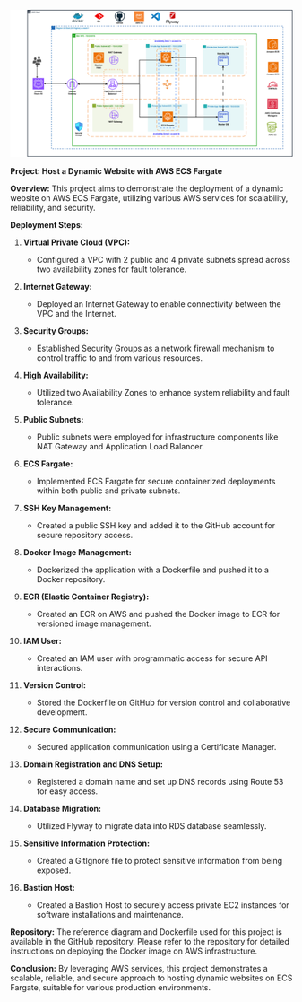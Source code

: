 ![Alt text](Docker_Dynamic_Website.png)

**Project: Host a Dynamic Website with AWS ECS Fargate** 

**Overview:** This project aims to demonstrate the deployment of a dynamic website on AWS ECS Fargate, utilizing various AWS services for scalability, reliability, and security.

**Deployment Steps:**

1. **Virtual Private Cloud (VPC):**
   - Configured a VPC with 2 public and 4 private subnets spread across two availability zones for fault tolerance.

2. **Internet Gateway:**
   - Deployed an Internet Gateway to enable connectivity between the VPC and the Internet.

3. **Security Groups:**
   - Established Security Groups as a network firewall mechanism to control traffic to and from various resources.

4. **High Availability:**
   - Utilized two Availability Zones to enhance system reliability and fault tolerance.

5. **Public Subnets:**
   - Public subnets were employed for infrastructure components like NAT Gateway and Application Load Balancer.

6. **ECS Fargate:**
   - Implemented ECS Fargate for secure containerized deployments within both public and private subnets.

7. **SSH Key Management:**
   - Created a public SSH key and added it to the GitHub account for secure repository access.

8. **Docker Image Management:**
   - Dockerized the application with a Dockerfile and pushed it to a Docker repository.

9. **ECR (Elastic Container Registry):**
   - Created an ECR on AWS and pushed the Docker image to ECR for versioned image management.

10. **IAM User:**
    - Created an IAM user with programmatic access for secure API interactions.

11. **Version Control:**
    - Stored the Dockerfile on GitHub for version control and collaborative development.

12. **Secure Communication:**
    - Secured application communication using a Certificate Manager.

13. **Domain Registration and DNS Setup:**
    - Registered a domain name and set up DNS records using Route 53 for easy access.

14. **Database Migration:**
    - Utilized Flyway to migrate data into RDS database seamlessly.

15. **Sensitive Information Protection:**
    - Created a GitIgnore file to protect sensitive information from being exposed.

16. **Bastion Host:**
    - Created a Bastion Host to securely access private EC2 instances for software installations and maintenance.

**Repository:** The reference diagram and Dockerfile used for this project is available in the GitHub repository. Please refer to the repository for detailed instructions on deploying the Docker image on AWS infrastructure.

**Conclusion:** By leveraging AWS services, this project demonstrates a scalable, reliable, and secure approach to hosting dynamic websites on ECS Fargate, suitable for various production environments.
